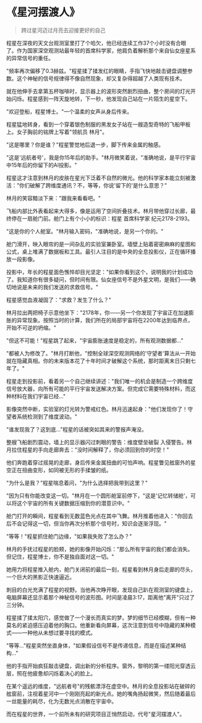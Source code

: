 # 《星河摆渡人》

> 跨过星河迈过月亮去迎接更好的自己

程星在深夜的天文台观测室里打了个哈欠，他已经连续工作37个小时没有合眼了。作为国家深空观测站最年轻的首席科学家，他肩负着解析那个来自仙女座星系的异常信号的重任。

"频率再次偏移了0.3赫兹。"程星揉了揉发红的眼睛，手指飞快地敲击键盘调整参数。这个神秘的信号规律得不像自然现象，却又复杂得超越了人类现有技术。

就在他伸手去拿第五杯咖啡时，显示器上的波形突然剧烈扭曲，整个房间的灯光开始闪烁。程星感到一阵天旋地转，下一秒，他发现自己站在一片陌生的星空下。

"欢迎登船，程星博士。"一个温柔的女声从身后传来。

程星猛地转身，看到一个穿着银色制服的黑发女子站在一艘造型奇特的飞船甲板上。女子胸前的铭牌上写着"领航员 林月"。

"这是哪里？你是谁？"程星警觉地后退一步，脚下传来金属的触感。

"这是'远航者号'，我是你15年后的助手。"林月微笑着说，"准确地说，是平行宇宙中15年后的你留下的AI投影。"

程星这才注意到林月的皮肤在星光下泛着不自然的微光。他的科学家本能立刻被激活："你们破解了跨维度通讯？不，等等，你说'留下的'是什么意思？"

林月的笑容黯淡下来："跟我来看看吧。"

飞船内部比外表看起来大得多，像是运用了空间折叠技术。林月带他穿过长廊，最终停在一扇舱门前。舱门上有个小小的标识：程星 首席科学家 纪元2178-2193。

"这是你的个人舱室。"林月输入密码，"准确地说，是另一个你的。"

舱门滑开，映入眼帘的是一间杂乱的实验室兼卧室。墙壁上贴着密密麻麻的星图和公式，桌上堆满了数据板和工具。最引人注目的是中央的全息投影仪，正在循环播放一段影像。

投影中，年长的程星面色憔悴却目光坚定："如果你看到这个，说明我的计划成功了。我知道你有很多疑问，但时间有限。仙女座信号不是外星文明，是我们——确切地说是未来的我们发送的求救信号。"

程星感觉血液凝固了："求救？发生了什么？"

林月拉出两把椅子示意他坐下："2178年，你——另一个你发现了宇宙正在加速膨胀的异常现象。按照当时的计算，我们所在的局部宇宙将在2200年达到临界点，开始不可逆的坍缩。"

"但这不可能！"程星跳了起来，"宇宙膨胀速度是稳定的，所有观测数据都..."

"都被人为修改了。"林月打断他，"控制全球深空观测网络的'守望者'算法从一开始就在隐藏真相。你的未来版本花了十年时间才破解这个系统，那时距离末日只剩七年了。"

程星走到投影前，看着另一个自己继续讲述："我们唯一的机会是制造一个跨维度信号放大器，向所有可能的平行宇宙发送解决方案。但完成它需要特殊材料，而这种材料在我们宇宙已经..."

影像突然中断，实验室的灯光转为警戒红色。林月迅速起身："他们发现你了！守望者系统检测到了维度波动。"

"谁发现我了？这到底..."程星的话被突如其来的警报声淹没。

整艘飞船剧烈震动，墙上的显示器闪过刺眼的警告：维度壁垒破裂 入侵警告。林月拉住程星的手向走廊奔去："没时间解释了，你必须回到你的时空！"

他们奔跑着穿过摇晃的走廊，身后传来金属扭曲的可怕声响。程星瞥见舷窗外的星空正在扭曲变形，如同被无形的手揉皱的纸。

"为什么是我？"程星喘息着问，"为什么选择把我带到这里？"

"因为只有你能改变这一切。"林月在一个圆形舱室前停下，"这是'记忆转储舱'，可以将这个宇宙的所有关键数据压缩到你的潜意识中。"

舱门打开的瞬间，程星看到无数蓝色光点在其中飞舞。林月推着他进入："你回去后不会记得这一切，但当你再次分析那个信号时，知识会逐渐浮现。"

"等等！"程星抓住舱门边缘，"如果我失败了怎么办？"

林月的手抚过程星的脸颊，她的影像开始闪烁："那么所有宇宙的我们都会消失。但记住，程星博士，你不是独自面对这一切。"

她用力将程星推入舱内，舱门关闭前的最后一刻，程星看到林月身后走廊的尽头，一个巨大的黑影正快速逼近。

刺目的白光充满了程星的视野。当他再次睁开眼，发现自己趴在观测室的键盘上，电脑屏幕还显示着那个神秘信号的波形图。时间是凌晨3:17，距离他"离开"只过了三分钟。

程星揉了揉太阳穴，感觉做了一个漫长而真实的梦。梦的细节已经模糊，但有一种莫名的紧迫感压迫着他的胸口。他重新看向屏幕，这次注意到信号中隐藏的某种模式——一种他从未想过要寻找的模式。

"等等..."程星突然坐直身体，"如果假设信号不是传递信息，而是在描述某种结构..."

他的手指开始疯狂敲击键盘，调出新的分析程序。窗外，黎明的第一缕阳光穿透云层，照在他疲惫却闪烁着决心的脸上。

在某个遥远的维度，"远航者号"的残骸漂浮在虚空中。林月的全息投影站在破碎的舷窗前，注视着星河中一个刚刚亮起的新光点。她的嘴角扬起微笑，然后随着最后一丝能量的耗尽，化为无数光点消散在宇宙中。

而在程星的世界，一个前所未有的研究项目正悄然启动，代号"星河摆渡人"。